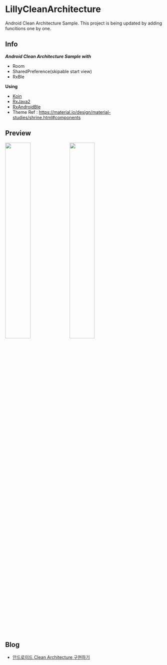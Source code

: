 # LillyCleanArchitecture
Android Clean Architecture Sample.
This project is being updated by adding funcitions one by one.

## Info

***Android Clean Architecture Sample with***
- Room
- SharedPreference(skipable start view)
- RxBle

 **Using**
  - [Koin](https://github.com/InsertKoinIO/koin)
  - [RxJava2](https://github.com/ReactiveX/RxJava/wiki/What's-different-in-2.0)
  - [RxAndroidBle](https://github.com/dariuszseweryn/RxAndroidBle)
  - Theme Ref : https://material.io/design/material-studies/shrine.html#components


## Preview

<img src = "https://github.com/DDANGEUN/LillyCleanArchitecture/blob/main/illyClean_room.mp4" width="40%">
<img src = "https://github.com/DDANGEUN/LillyCleanArchitecture/blob/main/lillyClean_ble.mp4" width="40%">
　  

## Blog

- [안드로이드 Clean Architecture 구현하기](https://ddangeun.tistory.com/138)
